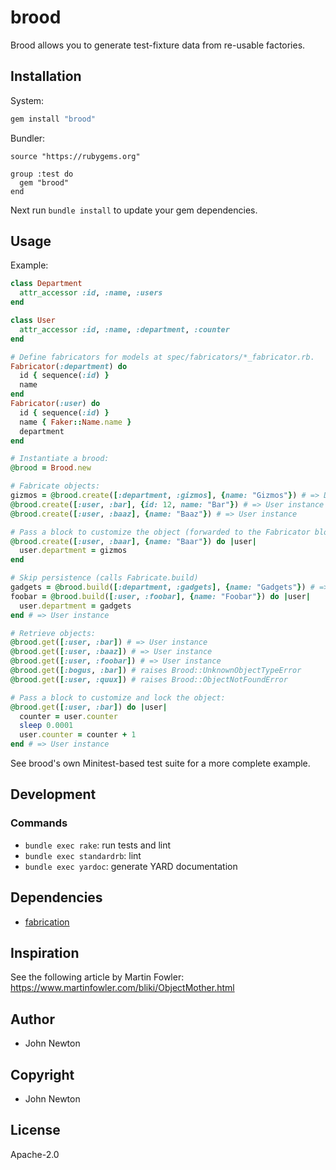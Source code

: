 # brood

Brood allows you to generate test-fixture data from re-usable factories.

## Installation

System:

```ruby
gem install "brood"
```

Bundler:

```
source "https://rubygems.org"

group :test do
  gem "brood"
end
```

Next run `bundle install` to update your gem dependencies.

## Usage

Example:

```ruby
class Department
  attr_accessor :id, :name, :users
end

class User
  attr_accessor :id, :name, :department, :counter
end

# Define fabricators for models at spec/fabricators/*_fabricator.rb.
Fabricator(:department) do
  id { sequence(:id) }
  name
end
Fabricator(:user) do
  id { sequence(:id) }
  name { Faker::Name.name }
  department
end

# Instantiate a brood:
@brood = Brood.new

# Fabricate objects:
gizmos = @brood.create([:department, :gizmos], {name: "Gizmos"}) # => Department instance
@brood.create([:user, :bar], {id: 12, name: "Bar"}) # => User instance
@brood.create([:user, :baaz], {name: "Baaz"}) # => User instance

# Pass a block to customize the object (forwarded to the Fabricator block argument):
@brood.create([:user, :baar], {name: "Baar"}) do |user|
  user.department = gizmos
end

# Skip persistence (calls Fabricate.build)
gadgets = @brood.build([:department, :gadgets], {name: "Gadgets"}) # => Department instance
foobar = @brood.build([:user, :foobar], {name: "Foobar"}) do |user|
  user.department = gadgets
end # => User instance

# Retrieve objects:
@brood.get([:user, :bar]) # => User instance
@brood.get([:user, :baaz]) # => User instance
@brood.get([:user, :foobar]) # => User instance
@brood.get([:bogus, :bar]) # raises Brood::UnknownObjectTypeError
@brood.get([:user, :quux]) # raises Brood::ObjectNotFoundError

# Pass a block to customize and lock the object:
@brood.get([:user, :bar]) do |user|
  counter = user.counter
  sleep 0.0001
  user.counter = counter + 1
end # => User instance
```

See brood's own Minitest-based test suite for a more complete example.

## Development

### Commands

* `bundle exec rake`: run tests and lint
* `bundle exec standardrb`: lint
* `bundle exec yardoc`: generate YARD documentation

## Dependencies

* [fabrication](https://rubygems.org/gems/fabrication)

## Inspiration

See the following article by Martin Fowler: https://www.martinfowler.com/bliki/ObjectMother.html

## Author

* John Newton

## Copyright

* John Newton

## License

Apache-2.0
